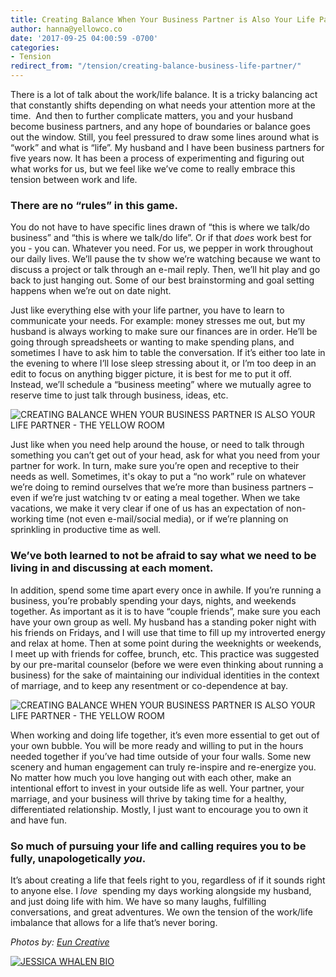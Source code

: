 ```yaml
---
title: Creating Balance When Your Business Partner is Also Your Life Partner
author: hanna@yellowco.co
date: '2017-09-25 04:00:59 -0700'
categories:
- Tension
redirect_from: "/tension/creating-balance-business-life-partner/"
---
```


There is a lot of talk about the work/life balance. It is a tricky balancing act that constantly shifts depending on what needs your attention more at the time.  And then to further complicate matters, you and your husband become business partners, and any hope of boundaries or balance goes out the window. Still, you feel pressured to draw some lines around what is “work” and what is “life”. My husband and I have been business partners for five years now. It has been a process of experimenting and figuring out what works for us, but we feel like we’ve come to really embrace this tension between work and life.

### **There are no “rules” in this game.**

You do not have to have specific lines drawn of “this is where we talk/do business” and “this is where we talk/do life”. Or if that _does_ work best for you - you can. Whatever you need. For us, we pepper in work throughout our daily lives. We’ll pause the tv show we’re watching because we want to discuss a project or talk through an e-mail reply. Then, we’ll hit play and go back to just hanging out. Some of our best brainstorming and goal setting happens when we’re out on date night.

Just like everything else with your life partner, you have to learn to communicate your needs. For example: money stresses me out, but my husband is always working to make sure our finances are in order. He’ll be going through spreadsheets or wanting to make spending plans, and sometimes I have to ask him to table the conversation. If it’s either too late in the evening to where I’ll lose sleep stressing about it, or I’m too deep in an edit to focus on anything bigger picture, it is best for me to put it off. Instead, we’ll schedule a “business meeting” where we mutually agree to reserve time to just talk through business, ideas, etc.

![CREATING BALANCE WHEN YOUR BUSINESS PARTNER IS ALSO YOUR LIFE PARTNER - THE YELLOW ROOM](https://yellow-blog-images.imgix.net/2017/09/KelsieMcNair-108.jpg)

Just like when you need help around the house, or need to talk through something you can’t get out of your head, ask for what you need from your partner for work. In turn, make sure you’re open and receptive to their needs as well. Sometimes, it's okay to put a “no work” rule on whatever we’re doing to remind ourselves that we’re more than business partners – even if we’re just watching tv or eating a meal together. When we take vacations, we make it very clear if one of us has an expectation of non-working time (not even e-mail/social media), or if we’re planning on sprinkling in productive time as well.

### **We’ve both learned to not be afraid to say what we need to be living in and discussing at each moment.**

In addition, spend some time apart every once in awhile. If you’re running a business, you’re probably spending your days, nights, and weekends together. As important as it is to have “couple friends”, make sure you each have your own group as well. My husband has a standing poker night with his friends on Fridays, and I will use that time to fill up my introverted energy and relax at home. Then at some point during the weeknights or weekends, I meet up with friends for coffee, brunch, etc. This practice was suggested by our pre-marital counselor (before we were even thinking about running a business) for the sake of maintaining our individual identities in the context of marriage, and to keep any resentment or co-dependence at bay.

![CREATING BALANCE WHEN YOUR BUSINESS PARTNER IS ALSO YOUR LIFE PARTNER - THE YELLOW ROOM](https://yellow-blog-images.imgix.net/2017/09/KelsieMcNair-088.jpg)

When working and doing life together, it’s even more essential to get out of your own bubble. You will be more ready and willing to put in the hours needed together if you’ve had time outside of your four walls. Some new scenery and human engagement can truly re-inspire and re-energize you. No matter how much you love hanging out with each other, make an intentional effort to invest in your outside life as well. Your partner, your marriage, and your business will thrive by taking time for a healthy, differentiated relationship. Mostly, I just want to encourage you to own it and have fun.

### **So much of pursuing your life and calling requires you to be fully, unapologetically _you_.**

It’s about creating a life that feels right to you, regardless of if it sounds right to anyone else. I _love_  spending my days working alongside my husband, and just doing life with him. We have so many laughs, fulfilling conversations, and great adventures. We own the tension of the work/life imbalance that allows for a life that’s never boring.

_Photos by: [Eun Creative](http://www.euncreative.com/)_

[![JESSICA WHALEN BIO](https://yellow-blog-images.imgix.net/2017/04/JESSICA-WHALEN-BIO.jpg)](http://www.truebadours.com/)
